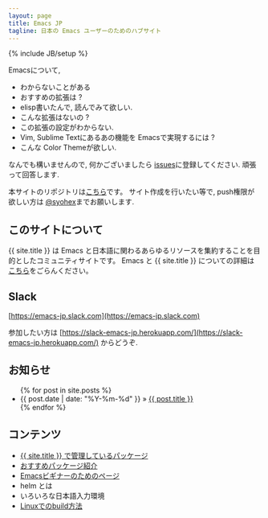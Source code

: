 ```yaml
---
layout: page
title: Emacs JP
tagline: 日本の Emacs ユーザーのためのハブサイト
---
```

{% include JB/setup %}

Emacsについて,

* わからないことがある
* おすすめの拡張は ?
* elisp書いたんで, 読んでみて欲しい.
* こんな拡張はないの ?
* この拡張の設定がわからない.
* Vim, Sublime Textにあるあの機能を Emacsで実現するには ?
* こんな Color Themeが欲しい.

なんでも構いませんので, 何かございましたら [issues](https://github.com/emacs-jp/issues/issues)に登録してください. 頑張って回答します.

本サイトのリポジトリは[こちら](https://github.com/emacs-jp/emacs-jp.github.com)です。
サイト作成を行いたい等で, push権限が欲しい方は [@syohex](https://twitter.com/syohex/)までお願いします.

## このサイトについて
{{ site.title }} は Emacs と日本語に関わるあらゆるリソースを集約することを目的としたコミュニティサイトです。
Emacs と {{ site.title }} についての詳細は [こちら](/about/)をごらんください。

## Slack

[https://emacs-jp.slack.com](https://emacs-jp.slack.com)

参加したい方は [https://slack-emacs-jp.herokuapp.com/](https://slack-emacs-jp.herokuapp.com/) からどうぞ.

## お知らせ

<ul class="posts">
  {% for post in site.posts %}
    <li><span>{{ post.date | date: "%Y-%m-%d" }}</span> &raquo; <a href="{{ BASE_PATH }}{{ post.url }}">{{ post.title }}</a></li>
  {% endfor %}
</ul>

## コンテンツ

* [{{ site.title }} で管理しているパッケージ](/maintenances/)
* [おすすめパッケージ紹介](/packages/)
* [Emacsビギナーのためのページ](/beginner/)
* helm とは
* いろいろな日本語入力環境
* [Linuxでのbuild方法](/build-linux/)
